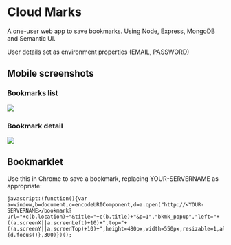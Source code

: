 # Cloud Marks

A one-user web app to save bookmarks. Using Node, Express, MongoDB and Semantic UI.

User details set as environment properties (EMAIL, PASSWORD)


## Mobile screenshots

### Bookmarks list

![](http://i.imgur.com/q7XVFQbl.png)

### Bookmark detail

![](http://i.imgur.com/L2nqVDrl.png)


## Bookmarklet

Use this in Chrome to save a bookmark, replacing YOUR-SERVERNAME as appropriate:

    javascript:(function(){var a=window,b=document,c=encodeURIComponent,d=a.open("http://<YOUR-SERVERNAME>/bookmark?url="+c(b.location)+"&title="+c(b.title)+"&p=1","bkmk_popup","left="+((a.screenX||a.screenLeft)+10)+",top="+((a.screenY||a.screenTop)+10)+",height=480px,width=550px,resizable=1,alwaysRaised=1");a.setTimeout(function(){d.focus()},300)})();
